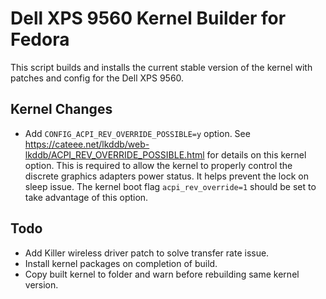 Dell XPS 9560 Kernel Builder for Fedora
=======================================

This script builds and installs the current stable version of the kernel with
patches and config for the Dell XPS 9560.

Kernel Changes
--------------

- Add `CONFIG_ACPI_REV_OVERRIDE_POSSIBLE=y` option. See 
https://cateee.net/lkddb/web-lkddb/ACPI_REV_OVERRIDE_POSSIBLE.html for details
on this kernel option. This is required to allow the kernel to properly
control the discrete graphics adapters power status. It helps prevent the lock
on sleep issue. The kernel boot flag `acpi_rev_override=1` should be set to
take advantage of this option.


Todo
----

- Add Killer wireless driver patch to solve transfer rate issue.
- Install kernel packages on completion of build.
- Copy built kernel to folder and warn before rebuilding same kernel version.
